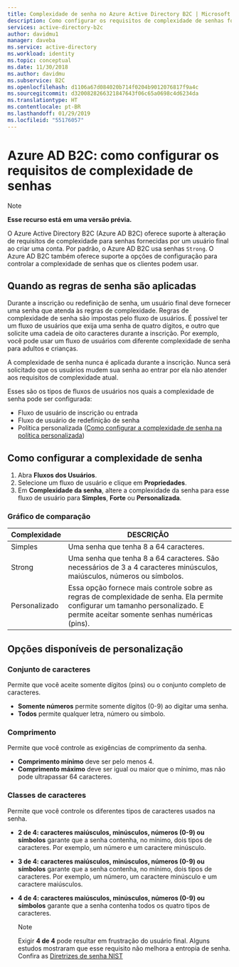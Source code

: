 ```yaml
---
title: Complexidade de senha no Azure Active Directory B2C | Microsoft Docs
description: Como configurar os requisitos de complexidade de senhas fornecidas pelos consumidores no Azure Active Directory B2C.
services: active-directory-b2c
author: davidmu1
manager: daveba
ms.service: active-directory
ms.workload: identity
ms.topic: conceptual
ms.date: 11/30/2018
ms.author: davidmu
ms.subservice: B2C
ms.openlocfilehash: d1106a67d084020b714f0204b9012076817f9a4c
ms.sourcegitcommit: d3200828266321847643f06c65a0698c4d6234da
ms.translationtype: HT
ms.contentlocale: pt-BR
ms.lasthandoff: 01/29/2019
ms.locfileid: "55176057"
---
```

# <a name="azure-ad-b2c-configure-complexity-requirements-for-passwords"></a>Azure AD B2C: como configurar os requisitos de complexidade de senhas

> [!NOTE]
> **Esse recurso está em uma versão prévia.**

O Azure Active Directory B2C (Azure AD B2C) oferece suporte à alteração de requisitos de complexidade para senhas fornecidas por um usuário final ao criar uma conta.  Por padrão, o Azure AD B2C usa senhas `Strong`.  O Azure AD B2C também oferece suporte a opções de configuração para controlar a complexidade de senhas que os clientes podem usar.

## <a name="when-password-rules-are-enforced"></a>Quando as regras de senha são aplicadas

Durante a inscrição ou redefinição de senha, um usuário final deve fornecer uma senha que atenda às regras de complexidade.  Regras de complexidade de senha são impostas pelo fluxo de usuários.  É possível ter um fluxo de usuários que exija uma senha de quatro dígitos, e outro que solicite uma cadeia de oito caracteres durante a inscrição.  Por exemplo, você pode usar um fluxo de usuários com diferente complexidade de senha para adultos e crianças.

A complexidade de senha nunca é aplicada durante a inscrição.  Nunca será solicitado que os usuários mudem sua senha ao entrar por ela não atender aos requisitos de complexidade atual.

Esses são os tipos de fluxos de usuários nos quais a complexidade de senha pode ser configurada:

* Fluxo de usuário de inscrição ou entrada
* Fluxo de usuário de redefinição de senha
* Política personalizada ([Como configurar a complexidade de senha na política personalizada](active-directory-b2c-reference-password-complexity-custom.md))

## <a name="how-to-configure-password-complexity"></a>Como configurar a complexidade de senha

1. Abra **Fluxos dos Usuários**.
2. Selecione um fluxo de usuário e clique em **Propriedades**.
3. Em **Complexidade da senha**, altere a complexidade da senha para esse fluxo de usuário para **Simples**, **Forte** ou **Personalizada**.

### <a name="comparison-chart"></a>Gráfico de comparação

| Complexidade | DESCRIÇÃO |
| --- | --- |
| Simples | Uma senha que tenha 8 a 64 caracteres. |
| Strong | Uma senha que tenha 8 a 64 caracteres. São necessários de 3 a 4 caracteres minúsculos, maiúsculos, números ou símbolos. |
| Personalizado | Essa opção fornece mais controle sobre as regras de complexidade de senha.  Ela permite configurar um tamanho personalizado.  E permite aceitar somente senhas numéricas (pins). |

## <a name="options-available-under-custom"></a>Opções disponíveis de personalização

### <a name="character-set"></a>Conjunto de caracteres

Permite que você aceite somente dígitos (pins) ou o conjunto completo de caracteres.

* **Somente números** permite somente dígitos (0-9) ao digitar uma senha.
* **Todos** permite qualquer letra, número ou símbolo.

### <a name="length"></a>Comprimento

Permite que você controle as exigências de comprimento da senha.

* **Comprimento mínimo** deve ser pelo menos 4.
* **Comprimento máximo** deve ser igual ou maior que o mínimo, mas não pode ultrapassar 64 caracteres.

### <a name="character-classes"></a>Classes de caracteres

Permite que você controle os diferentes tipos de caracteres usados na senha.

* **2 de 4: caracteres maiúsculos, minúsculos, números (0-9) ou símbolos** garante que a senha contenha, no mínimo, dois tipos de caracteres. Por exemplo, um número e um caractere minúsculo.
* **3 de 4: caracteres maiúsculos, minúsculos, números (0-9) ou símbolos** garante que a senha contenha, no mínimo, dois tipos de caracteres. Por exemplo, um número, um caractere minúsculo e um caractere maiúsculos.
* **4 de 4: caracteres maiúsculos, minúsculos, números (0-9) ou símbolos** garante que a senha contenha todos os quatro tipos de caracteres.

    > [!NOTE]
    > Exigir **4 de 4** pode resultar em frustração do usuário final. Alguns estudos mostraram que esse requisito não melhora a entropia de senha. Confira as [Diretrizes de senha NIST](https://pages.nist.gov/800-63-3/sp800-63b.html#appA)
